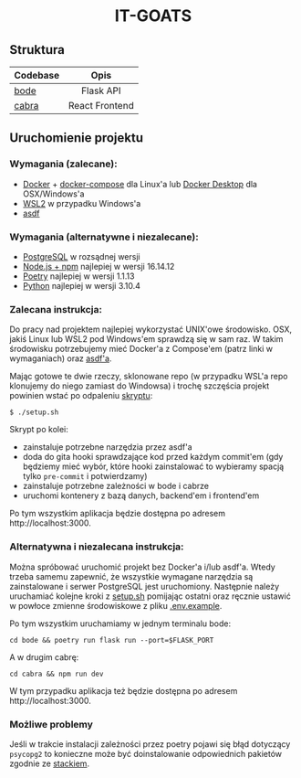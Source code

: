 <h1 align="center">
IT-GOATS
</h1>

## Struktura

| Codebase              |          Opis             |
| :-------------------- | :-----------------------: |
| [bode](bode)          |       Flask API           |
| [cabra](cabra)        |     React Frontend        |

## Uruchomienie projektu

### Wymagania (zalecane):
- [Docker](https://docs.docker.com/get-docker/) + [docker-compose](https://docs.docker.com/compose/) dla Linux'a lub [Docker Desktop](https://docs.docker.com/get-docker/) dla OSX/Windows'a
- [WSL2](https://docs.microsoft.com/en-us/windows/wsl/install) w przypadku Windows'a
- [asdf](https://github.com/asdf-vm/asdf)

### Wymagania (alternatywne i niezalecane):
- [PostgreSQL](https://www.postgresql.org/) w rozsądnej wersji
- [Node.js + npm](https://nodejs.org/en/) najlepiej w wersji 16.14.12
- [Poetry](https://python-poetry.org/) najlepiej w wersji 1.1.13
- [Python](https://www.python.org/downloads/) najlepiej w wersji 3.10.4

### Zalecana instrukcja:

Do pracy nad projektem najlepiej wykorzystać UNIX'owe środowisko.
OSX, jakiś Linux lub WSL2 pod Windows'em sprawdzą się w sam raz. W takim środowisku potrzebujemy mieć Docker'a z Compose'em (patrz linki w wymaganiach) oraz [asdf'a](https://asdf-vm.com/guide/getting-started.html).

Mając gotowe te dwie rzeczy, sklonowane repo (w przypadku WSL'a repo klonujemy do niego zamiast do Windowsa) i trochę szczęścia projekt powinien wstać po odpaleniu [skryptu](setup.sh):
```
$ ./setup.sh
```

Skrypt po kolei:
- zainstaluje potrzebne narzędzia przez asdf'a
- doda do gita hooki sprawdzające kod przed każdym commit'em (gdy będziemy mieć wybór, które hooki zainstalować to wybieramy spacją tylko `pre-commit` i potwierdzamy)
- zainstaluje potrzebne zależności w bode i cabrze
- uruchomi kontenery z bazą danych, backend'em i frontend'em

Po tym wszystkim aplikacja będzie dostępna po adresem http://localhost:3000.

### Alternatywna i niezalecana instrukcja:

Można spróbować uruchomić projekt bez Docker'a i/lub asdf'a. Wtedy trzeba samemu zapewnić, że wszystkie wymagane narzędzia są zainstalowane i  serwer PostgreSQL jest uruchomiony. Następnie należy uruchamiać kolejne kroki z [setup.sh](setup.sh) pomijając ostatni oraz ręcznie ustawić w powłoce zmienne środowiskowe z pliku [.env.example](.env.example).

Po tym wszystkim uruchamiamy w jednym terminalu bode:
```
cd bode && poetry run flask run --port=$FLASK_PORT
```
A w drugim cabrę:
```
cd cabra && npm run dev
```

W tym przypadku aplikacja też będzie dostępna po adresem http://localhost:3000.

### Możliwe problemy
Jeśli w trakcie instalacji zależności przez poetry pojawi się błąd dotyczący `psycopg2` to konieczne może być doinstalowanie odpowiednich pakietów zgodnie ze [stackiem](https://stackoverflow.com/questions/11618898/pg-config-executable-not-found).
